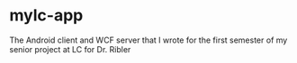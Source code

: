 mylc-app
========

The Android client and WCF server that I wrote for the first semester of my senior project at LC for Dr. Ribler

